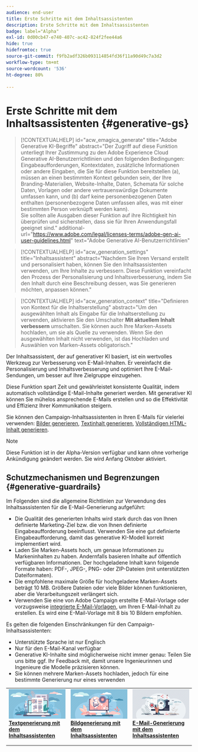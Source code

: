 ```yaml
---
audience: end-user
title: Erste Schritte mit dem Inhaltsassistenten
description: Erste Schritte mit dem Inhaltsassistenten
badge: label="Alpha"
exl-id: 0d00cb47-e740-407c-ac42-824f2fee44a6
hide: true
hidefromtoc: true
source-git-commit: f9fb2adf326b093114854fd36f11a90d49c7a3d2
workflow-type: tm+mt
source-wordcount: '536'
ht-degree: 80%

---
```


# Erste Schritte mit dem Inhaltsassistenten {#generative-gs}


>[!CONTEXTUALHELP]
>id="acw_emagica_generate"
>title="Adobe Generative KI-Begriffe"
>abstract="Der Zugriff auf diese Funktion unterliegt Ihrer Zustimmung zu den Adobe Experience Cloud Generative AI-Benutzerrichtlinien und den folgenden Bedingungen:<br>Eingabeaufforderungen, Kontextdaten, zusätzliche Informationen oder andere Eingaben, die Sie für diese Funktion bereitstellen (a), müssen an einen bestimmten Kontext gebunden sein, der Ihre Branding-Materialien, Website-Inhalte, Daten, Schemata für solche Daten, Vorlagen oder andere vertrauenswürdige Dokumente umfassen kann, und (b) darf keine personenbezogenen Daten enthalten (personenbezogene Daten umfassen alles, was mit einer bestimmten Person verknüpft werden kann).<br>Sie sollten alle Ausgaben dieser Funktion auf ihre Richtigkeit hin überprüfen und sicherstellen, dass sie für Ihren Anwendungsfall geeignet sind."
>additional-url="https://www.adobe.com/legal/licenses-terms/adobe-gen-ai-user-guidelines.html" text="Adobe Generative AI-Benutzerrichtlinien"


>[!CONTEXTUALHELP]
>id="acw_generation_settings"
>title="Inhaltsassistent"
>abstract="Nachdem Sie Ihren Versand erstellt und personalisiert haben, können Sie den Inhaltsassistenten verwenden, um Ihre Inhalte zu verbessern. Diese Funktion vereinfacht den Prozess der Personalisierung und Inhaltsverbesserung, indem Sie den Inhalt durch eine Beschreibung dessen, was Sie generieren möchten, anpassen können."


>[!CONTEXTUALHELP]
>id="acw_generation_context"
>title="Definieren von Kontext für die Inhaltserstellung"
>abstract="Um den ausgewählten Inhalt als Eingabe für die Inhaltserstellung zu verwenden, aktivieren Sie den Umschalter **Mit aktuellem Inhalt verbessern** umschalten. Sie können auch Ihre Marken-Assets hochladen, um sie als Quelle zu verwenden. Wenn Sie den ausgewählten Inhalt nicht verwenden, ist das Hochladen und Auswählen von Marken-Assets obligatorisch."

Der Inhaltsassistent, der auf generativer KI basiert, ist ein wertvolles Werkzeug zur Verbesserung von E-Mail-Inhalten. Er vereinfacht die Personalisierung und Inhaltsverbesserung und optimiert Ihre E-Mail-Sendungen, um besser auf Ihre Zielgruppe einzugehen.

Diese Funktion spart Zeit und gewährleistet konsistente Qualität, indem automatisch vollständige E-Mail-Inhalte generiert werden. Mit generativer KI können Sie mühelos ansprechende E-Mails erstellen und so die Effektivität und Effizienz Ihrer Kommunikation steigern.


Sie können den Campaign-Inhaltsassistenten in Ihren E-Mails für vielerlei verwenden: [Bilder generieren](generative-image.md), [Textinhalt generieren](generative-content.md), [Vollständigen HTML-Inhalt generieren](generative-email.md).

>[!NOTE]
>
>Diese Funktion ist in der Alpha-Version verfügbar und kann ohne vorherige Ankündigung geändert werden. Sie wird Anfang Oktober aktiviert.

## Schutzmechanismen und Begrenzungen {#generative-guardrails}

Im Folgenden sind die allgemeine Richtlinien zur Verwendung des Inhaltsassistenten für die E-Mail-Generierung aufgeführt:

* Die Qualität des generierten Inhalts wird stark durch das von Ihnen definierte Marketing-Ziel bzw. die von Ihnen definierte Eingabeaufforderung beeinflusst. Verwenden Sie eine gut definierte Eingabeaufforderung, damit das generative KI-Modell korrekt implementiert wird. 
* Laden Sie Marken-Assets hoch, um genaue Informationen zu Markeninhalten zu haben. Andernfalls basieren Inhalte auf öffentlich verfügbaren Informationen. Der hochgeladene Inhalt kann folgende Formate haben: PDF-, JPEG-, PNG- oder ZIP-Dateien (mit unterstützten Dateiformaten).
* Die empfohlene maximale Größe für hochgeladene Marken-Assets beträgt 10 MB. Größere Dateien oder viele Bilder können funktionieren, aber die Verarbeitungszeit verlängert sich.
* Verwenden Sie eine von Adobe Campaign erstellte E-Mail-Vorlage oder vorzugsweise [integrierte E-Mail-Vorlagen](../email/create-email-templates.md), um Ihren E-Mail-Inhalt zu erstellen. Es wird eine E-Mail-Vorlage mit 8 bis 10 Bildern empfohlen.


Es gelten die folgenden Einschränkungen für den Campaign-Inhaltsassistenten:

* Unterstützte Sprache ist nur Englisch
* Nur für den E-Mail-Kanal verfügbar
* Generative KI-Inhalte sind möglicherweise nicht immer genau: Teilen Sie uns bitte ggf. Ihr Feedback mit, damit unsere Ingenieurinnen und Ingenieure die Modelle präzisieren können.
* Sie können mehrere Marken-Assets hochladen, jedoch für eine bestimmte Generierung nur eines verwenden



<table style="table-layout:fixed"><tr style="border: 0;">
<td>
<a href="generative-content.md">
<img alt="Textgenerierung" src="assets/do-not-localize/text-genai.jpeg">
</a>
<div>
<a href="generative-content.md"><strong>Textgenerierung mit dem Inhaltsassistenten</strong></a>
</div>
<p>
</td>
<td>
<a href="generative-image.md">
<img alt="Bildgenerierung" src="assets/do-not-localize/image-genai.jpeg">
</a>
<div><a href="generative-image.md"><strong>Bildgenerierung mit dem Inhaltsassistenten</strong>
</div>
<p>
</td>
<td>
<a href="generative-email.md">
<img alt="E-Mail-Generierung" src="assets/do-not-localize/email-genai.jpeg">
</a>
<div>
<a href="generative-email.md"><strong>E-Mail-Generierung mit dem Inhaltsassistenten</strong></a>
</div>
<p></td>
</tr></table>
